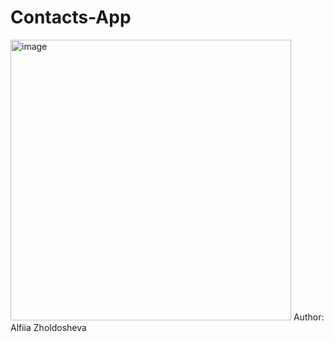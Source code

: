 # Contacts-App
<img width="449" alt="image" src="https://user-images.githubusercontent.com/109548764/236692049-d2798500-f3a6-4d76-8d53-a4ca03efbc74.png">
Author: Alfiia Zholdosheva
